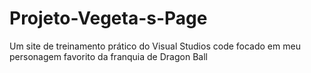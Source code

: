 # Projeto-Vegeta-s-Page
Um site de treinamento prático do Visual Studios code focado em meu personagem favorito da franquia de Dragon Ball
